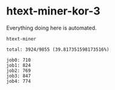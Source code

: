 # htext-miner-kor-3

Everything doing here is automated.

```
htext-miner

total: 3924/9855 (39.817351598173516%)

job0: 710
job1: 824
job2: 769
job3: 847
job4: 774
```